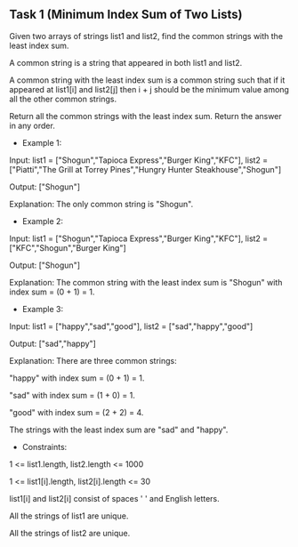## Task 1 (Minimum Index Sum of Two Lists)

Given two arrays of strings list1 and list2, find the common strings with the least index sum.

A common string is a string that appeared in both list1 and list2.

A common string with the least index sum is a common string such that if it appeared at list1[i] and list2[j] then i + j should be the minimum value among all the other common strings.

Return all the common strings with the least index sum. Return the answer in any order.

- Example 1:

Input: list1 = ["Shogun","Tapioca Express","Burger King","KFC"], list2 = ["Piatti","The Grill at Torrey Pines","Hungry Hunter Steakhouse","Shogun"]

Output: ["Shogun"]

Explanation: The only common string is "Shogun".

- Example 2:

Input: list1 = ["Shogun","Tapioca Express","Burger King","KFC"], list2 = ["KFC","Shogun","Burger King"]

Output: ["Shogun"]

Explanation: The common string with the least index sum is "Shogun" with index sum = (0 + 1) = 1.

- Example 3:

Input: list1 = ["happy","sad","good"], list2 = ["sad","happy","good"]

Output: ["sad","happy"]

Explanation: There are three common strings:

"happy" with index sum = (0 + 1) = 1.

"sad" with index sum = (1 + 0) = 1.

"good" with index sum = (2 + 2) = 4.

The strings with the least index sum are "sad" and "happy".
 
- Constraints:

1 <= list1.length, list2.length <= 1000

1 <= list1[i].length, list2[i].length <= 30

list1[i] and list2[i] consist of spaces ' ' and English letters.

All the strings of list1 are unique.

All the strings of list2 are unique.